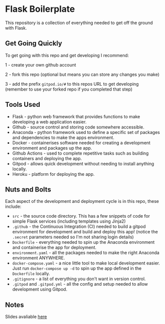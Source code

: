 # Flask Boilerplate

This repository is a collection of everything needed to get off the ground with Flask.

## Get Going Quickly

To get going with this repo and get developing I recommend:

1 - create your own github account

2 - fork this repo (optional but means you can store any changes you make)

3 - add the prefix `gitpod.io/#` to this repos URL to get developing (remember to use your forked repo if you completed that step)

## Tools Used

- Flask - python web framework that provides functions to make developing a web application easier.
- Github - source control and storing code somewhere accessible.
- Anaconda - python framework used to define a specific set of packages and dependencies to make the apps environment.
- Docker - containerises software needed for creating a development environment and packages up the app.
- Github Actions - used to complete repetitive tasks such as building containers and deploying the app.
- Gitpod - allows quick development without needing to install anything locally.
- Heroku - platform for deploying the app.

## Nuts and Bolts

Each aspect of the development and deployment cycle is in this repo, these include:

- `src` - the source code directory. This has a few snippets of code for simple Flask services (including templates using Jinja2)
- `.github` - the Continuous Integration (CI) needed to build a gitpod environment for development and build and deploy this app! (notice the `.secret` parameters needed so I'm not sharing login details)
- `Dockerfile` - everything needed to spin up the Anaconda environment and containerise the app for deployment.
- `environment.yaml` - all the packages needed to make the right Anaconda environment ANYWHERE.
- `docker-compose.yaml` - a nice little tool to make local development easier. Just run `docker-compose up -d` to spin up the app defined in the `Dockerfile` locally.
- `.gitignore` - a list of everything you don't want in version control.
- `.gitpod` and `.gitpod.yml` - all the config and setup needed to allow development using Gitpod.

## Notes

Slides avaliable [here](https://docs.google.com/presentation/d/1fPhJEUKH6xeVI-9MEIO7NICGmURfDsTg64Hayw9e8-U/edit?usp=sharing)

